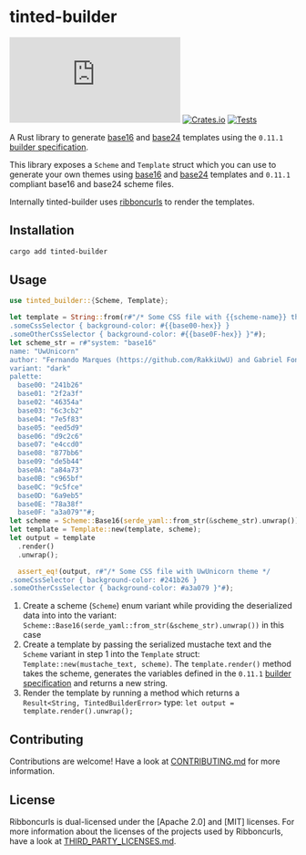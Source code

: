 # tinted-builder

[![Matrix Chat](https://img.shields.io/matrix/tinted-theming:matrix.org)](https://matrix.to/#/#tinted-theming:matrix.org)
[![Crates.io](https://img.shields.io/crates/v/tinted-builder.svg)](https://crates.io/crates/tinted-builder)
[![Tests](https://github.com/tinted-theming/tinted-builder-rust/actions/workflows/ci.yml/badge.svg)](https://github.com/tinted-theming/tinted-builder-rust/actions/workflows/ci.yml)

A Rust library to generate [base16] and [base24] templates using the
`0.11.1` [builder specification].

This library exposes a `Scheme` and `Template` struct which you can use
to generate your own themes using [base16] and [base24] templates and
`0.11.1` compliant base16 and base24 scheme files.

Internally tinted-builder uses [ribboncurls] to render the templates.

## Installation

```sh
cargo add tinted-builder
```

## Usage

```rust
use tinted_builder::{Scheme, Template};

let template = String::from(r#"/* Some CSS file with {{scheme-name}} theme */
.someCssSelector { background-color: #{{base00-hex}} }
.someOtherCssSelector { background-color: #{{base0F-hex}} }"#);
let scheme_str = r#"system: "base16"
name: "UwUnicorn"
author: "Fernando Marques (https://github.com/RakkiUwU) and Gabriel Fontes (https://github.com/Misterio77)"
variant: "dark"
palette:
  base00: "241b26"
  base01: "2f2a3f"
  base02: "46354a"
  base03: "6c3cb2"
  base04: "7e5f83"
  base05: "eed5d9"
  base06: "d9c2c6"
  base07: "e4ccd0"
  base08: "877bb6"
  base09: "de5b44"
  base0A: "a84a73"
  base0B: "c965bf"
  base0C: "9c5fce"
  base0D: "6a9eb5"
  base0E: "78a38f"
  base0F: "a3a079""#;
let scheme = Scheme::Base16(serde_yaml::from_str(&scheme_str).unwrap());
let template = Template::new(template, scheme);
let output = template
  .render()
  .unwrap();

  assert_eq!(output, r#"/* Some CSS file with UwUnicorn theme */
.someCssSelector { background-color: #241b26 }
.someOtherCssSelector { background-color: #a3a079 }"#);
```

1. Create a scheme (`Scheme`) enum variant while providing the
   deserialized data into into the variant:
   `Scheme::Base16(serde_yaml::from_str(&scheme_str).unwrap())` in this
   case
2. Create a template by passing the serialized mustache text and the
   `Scheme` variant in step 1 into the `Template` struct:
   `Template::new(mustache_text, scheme)`. The `template.render()`
   method takes the scheme, generates the variables defined in the 
   `0.11.1` [builder specification] and returns a new string.
3. Render the template by running a method which returns a
   `Result<String, TintedBuilderError>` type: 
   `let output = template.render().unwrap();`

## Contributing

Contributions are welcome! Have a look at [CONTRIBUTING.md] for more
information.

## License

Ribboncurls is dual-licensed under the [Apache 2.0] and [MIT] licenses.
For more information about the licenses of the projects used by
Ribboncurls, have a look at [THIRD_PARTY_LICENSES.md].

[latest schemes repository]: https://github.com/tinted-theming/schemes
[home repository]: https://github.com/tinted-theming/home
[builder specification]: https://github.com/tinted-theming/home/blob/main/builder.md
[base16]: https://github.com/tinted-theming/home/blob/main/styling.md
[base24]: https://github.com/tinted-theming/base24/blob/master/styling.md
[ribboncurls]: https://github.com/tinted-theming/ribboncurls
[builder specification]: https://github.com/tinted-theming/home/blob/main/builder.md
[LICENSE]: LICENSE
[THIRD_PARTY_LICENSES.md]: THIRD_PARTY_LICENSES.md
[CONTRIBUTING.md]: CONTRIBUTING.md
[repository releases]: https://github.com/tinted-theming/tinted-builder-rust/releases/latest
